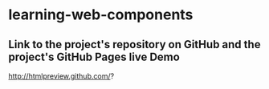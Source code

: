 # learning-web-components

## Link to the project's repository on GitHub and the project's GitHub Pages live Demo

http://htmlpreview.github.com/?

